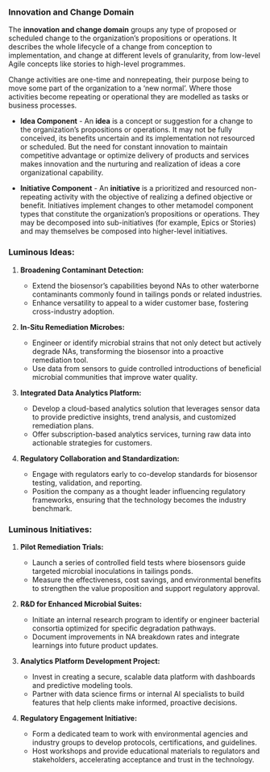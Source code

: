 ### Innovation and Change Domain
The **innovation and change domain** groups any type of proposed or scheduled change to the organization’s propositions or operations. It describes the whole lifecycle of a change from conception to implementation, and change at different levels of granularity, from low-level Agile concepts like stories to high-level programmes.

Change activities are one-time and nonrepeating, their purpose being to move some part of the organization to a ‘new normal’. Where those activities become repeating or operational they are modelled as tasks or business processes.

- **Idea Component** - An **idea** is a concept or suggestion for a change to the organization’s propositions or operations. It may not be fully conceived, its benefits uncertain and its implementation not resourced or scheduled. But the need for constant innovation to maintain competitive advantage or optimize delivery of products and services makes innovation and the nurturing and realization of ideas a core organizational capability.

- **Initiative Component** - An **initiative** is a prioritized and resourced non-repeating activity with the objective of realizing a defined objective or benefit. Initiatives implement changes to other metamodel component types that constitute the organization’s propositions or operations. They may be decomposed into sub-initiatives (for example, Epics or Stories) and may themselves be composed into higher-level initiatives.

### Luminous Ideas:
1. **Broadening Contaminant Detection:**  
   - Extend the biosensor’s capabilities beyond NAs to other waterborne contaminants commonly found in tailings ponds or related industries.  
   - Enhance versatility to appeal to a wider customer base, fostering cross-industry adoption.

2. **In-Situ Remediation Microbes:**  
   - Engineer or identify microbial strains that not only detect but actively degrade NAs, transforming the biosensor into a proactive remediation tool.  
   - Use data from sensors to guide controlled introductions of beneficial microbial communities that improve water quality.

3. **Integrated Data Analytics Platform:**  
   - Develop a cloud-based analytics solution that leverages sensor data to provide predictive insights, trend analysis, and customized remediation plans.  
   - Offer subscription-based analytics services, turning raw data into actionable strategies for customers.

4. **Regulatory Collaboration and Standardization:**  
   - Engage with regulators early to co-develop standards for biosensor testing, validation, and reporting.  
   - Position the company as a thought leader influencing regulatory frameworks, ensuring that the technology becomes the industry benchmark.

### Luminous Initiatives:  
1. **Pilot Remediation Trials:**  
   - Launch a series of controlled field tests where biosensors guide targeted microbial inoculations in tailings ponds.  
   - Measure the effectiveness, cost savings, and environmental benefits to strengthen the value proposition and support regulatory approval.

2. **R&D for Enhanced Microbial Suites:**  
   - Initiate an internal research program to identify or engineer bacterial consortia optimized for specific degradation pathways.  
   - Document improvements in NA breakdown rates and integrate learnings into future product updates.

3. **Analytics Platform Development Project:**  
   - Invest in creating a secure, scalable data platform with dashboards and predictive modeling tools.  
   - Partner with data science firms or internal AI specialists to build features that help clients make informed, proactive decisions.

4. **Regulatory Engagement Initiative:**  
   - Form a dedicated team to work with environmental agencies and industry groups to develop protocols, certifications, and guidelines.  
   - Host workshops and provide educational materials to regulators and stakeholders, accelerating acceptance and trust in the technology.
